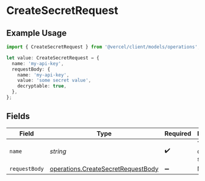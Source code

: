 # CreateSecretRequest

## Example Usage

```typescript
import { CreateSecretRequest } from '@vercel/client/models/operations';

let value: CreateSecretRequest = {
  name: 'my-api-key',
  requestBody: {
    name: 'my-api-key',
    value: 'some secret value',
    decryptable: true,
  },
};
```

## Fields

| Field         | Type                                                                                     | Required           | Description             | Example    |
| ------------- | ---------------------------------------------------------------------------------------- | ------------------ | ----------------------- | ---------- |
| `name`        | _string_                                                                                 | :heavy_check_mark: | The name of the secret. | my-api-key |
| `requestBody` | [operations.CreateSecretRequestBody](../../models/operations/createsecretrequestbody.md) | :heavy_minus_sign: | N/A                     |            |
